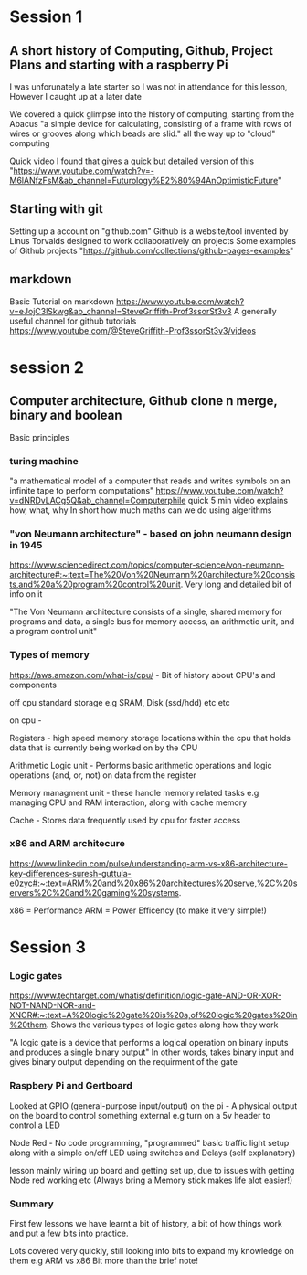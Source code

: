 # **Session 1**

## A short history of Computing, Github, Project Plans and starting with a raspberry Pi

I was unforunately a late starter so I was not in attendance for this lesson, However I caught up at a later date

We covered a quick glimpse into the history of computing, starting from the Abacus "a simple device for calculating, consisting of a frame with rows of wires or grooves along which beads are slid." all the way up to "cloud" computing

Quick video I found that gives a quick but detailed version of this "https://www.youtube.com/watch?v=-M6lANfzFsM&ab_channel=Futurology%E2%80%94AnOptimisticFuture"


## Starting with git

Setting up a account on "github.com"
Github is a website/tool invented by Linus Torvalds designed to work collaboratively on projects
Some examples of Github projects "https://github.com/collections/github-pages-examples"

## markdown
Basic Tutorial on markdown https://www.youtube.com/watch?v=eJojC3lSkwg&ab_channel=SteveGriffith-Prof3ssorSt3v3
A generally useful channel for github tutorials https://www.youtube.com/@SteveGriffith-Prof3ssorSt3v3/videos



# **session 2**

## Computer architecture, Github clone n merge, binary and boolean

Basic principles

### turing machine

"a mathematical model of a computer that reads and writes symbols on an infinite tape to perform computations"
https://www.youtube.com/watch?v=dNRDvLACg5Q&ab_channel=Computerphile quick 5 min video explains how, what, why
In short how much maths can we do using algerithms 

### "von Neumann architecture" - based on john neumann design in 1945

https://www.sciencedirect.com/topics/computer-science/von-neumann-architecture#:~:text=The%20Von%20Neumann%20architecture%20consists,and%20a%20program%20control%20unit. Very long and detailed bit of info on it

"The Von Neumann architecture consists of a single, shared memory for programs and data, a single bus for memory access, an arithmetic unit, and a program control unit"


### Types of memory

https://aws.amazon.com/what-is/cpu/ - Bit of history about CPU's and components

off cpu standard storage e.g SRAM, Disk (ssd/hdd) etc etc

on cpu - 

Registers - high speed memory storage locations within the cpu that holds data that is currently being worked on by the CPU 

Arithmetic Logic unit - Performs basic arithmetic operations and logic operations (and, or, not) on data from the register

Memory managment unit - these handle memory related tasks e.g managing CPU and RAM interaction, along with cache memory

Cache - Stores data frequently used by cpu for faster access


### x86 and ARM architecure

https://www.linkedin.com/pulse/understanding-arm-vs-x86-architecture-key-differences-suresh-guttula-e0zyc#:~:text=ARM%20and%20x86%20architectures%20serve,%2C%20servers%2C%20and%20gaming%20systems. 

x86 = Performance        ARM = Power Efficency   (to make it very simple!)


# **Session 3**   

### Logic gates

https://www.techtarget.com/whatis/definition/logic-gate-AND-OR-XOR-NOT-NAND-NOR-and-XNOR#:~:text=A%20logic%20gate%20is%20a,of%20logic%20gates%20in%20them. Shows the various types of logic gates along how they work

"A logic gate is a device that performs a logical operation on binary inputs and produces a single binary output"
In other words, takes binary input and gives binary output depending on the requirment of the gate

### Raspbery Pi and Gertboard

Looked at GPIO (general-purpose input/output) on the pi - A physical output on the board to control something external e.g turn on a 5v header to control a LED

Node Red - No code programming, "programmed" basic traffic light setup along with a simple on/off LED using switches and Delays (self explanatory)

lesson mainly wiring up board and getting set up, due to issues with getting Node red working etc (Always bring a Memory stick makes life alot easier!)



### **Summary**

First few lessons we have learnt a bit of history, a bit of how things work and put a few bits into practice.

Lots covered very quickly, still looking into bits to expand my knowledge on them e.g ARM vs x86 Bit more than the brief note!

























